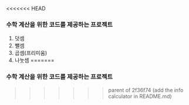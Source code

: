 <<<<<<< HEAD
### 수학 계산을 위한 코드를 제공하는 프로젝트
1. 덧셈
2. 뺄셈
3. 곱셈(프리미움)
4. 나눗셈
=======
### 수학 계산을 위한 코드를 제공하는 프로젝트
>>>>>>> parent of 2f36f74 (add the info calculator in README.md)
